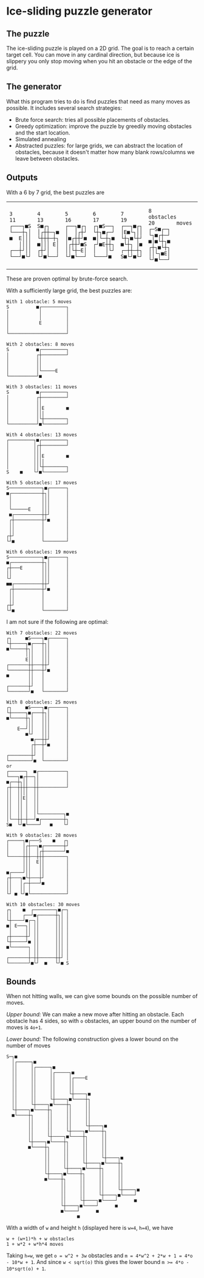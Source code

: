 Ice-sliding puzzle generator
============================

The puzzle
----------

The ice-sliding puzzle is played on a 2D grid. The goal is to reach a certain target cell.
You can move in any cardinal direction, but because ice is slippery you only stop moving when you hit an obstacle or the edge of the grid.

The generator
-------
What this program tries to do is find puzzles that need as many moves as possible.
It includes several search strategies:

 * Brute force search: tries all possible placements of obstacles.
 * Greedy optimization: improve the puzzle by greedily moving obstacles and the start location.
 * Simulated annealing
 * Abstracted puzzles: for large grids, we can abstract the location of obstacles, because it doesn't matter how many blank rows/columns we leave between obstacles.

Outputs
-------

With a 6 by 7 grid, the best puzzles are

<table><tr><td>

    3
    11
    ┌───┐■S
    └───┼┐│
    ■  E│││
       ││││
    ┌──┼┘││
    └──┘■└┘
</td><td>

    4
    13
    S■┌┐   
    │┌┼┼─┐■
    └┼┼┼─┼┐
    ■│││ E│
    ┌┼┘│  │
    └┘■└──┘
</td><td>

    5
    16
    ┌──┐■┌┐
    │  │┌┼┘
    │■┌┼┼┘■
    │┌┼┼┘■S
    ││└┼─E│
    └┘■└──┘
</td><td>

    6
    17
    ┌┐■S──┐
    └┼┐■┌─┘
    ■│└─┼┐■
    ┌┘■E┼┼┐
    │   │└┘
    └───┘■ 
</td><td>

    7
    19
    ┌──┐■┌┐
    │E■└┐││
    └┼┐■└┼┘
    ■└┼┐ │■
    ┌─┼┼─┼┐
    S■└┘■└┘
</td><td>

    8        obstacles
    20       moves
    ┌─S■┌─┐
    └┐■┌┼─┘
    ■│■└┼┐■
    ┌┼┐■└┼┐
    ││└┐■E│
    └┘■└──┘
</td></tr></table>
These are proven optimal by brute-force search.

With a sufficiently large grid, the best puzzles are:

    With 1 obstacle: 5 moves
    S          ■┌─────────┐
    │           │         │
    │           │         │
    │           E         │
    │                     │
    └─────────────────────┘

    With 2 obstacles: 8 moves
    S          ■┌─────────┐
    │          ┌┼─────────┘
    │          ││          
    │          ││          
    │          │└─────E    
    └──────────┘■          

    With 3 obstacles: 11 moves
    S          ■┌─────────┐
    │          ┌┼─────────┘
    │          ││          
    │          ││E        ■
    │          │││         
    │          │└┼────────┐
    └──────────┘■└────────┘

    With 4 obstacles: 13 moves
    ┌─────────┐■┌─────────┐
    │         │┌┼─────────┘
    │         │││          
    │         │││E        ■
    │         ││││         
    │         ││└┼────────┐
    S    ■    └┘■└────────┘

    With 5 obstacles: 17 moves
    S────────────┐■┌──────┐
    ■┌───────────┼┐│      │
     │           │││      │
     │           │││      │
     └──────E    │││      │
     ■┌──────────┼┼┘      │
     ┌┼──────────┼┘■      │
     ││          │        │
     ││          │        │
    ┌┼┘          │        │
    └┘■          └────────┘

    With 6 obstacles: 19 moves
    S────────────┐■┌──────┐
    ■┌───────────┼┐│      │
    ┌┼───E       │││      │
    ││           │││      │
    └┘           │││      │
    ■■┌──────────┼┼┘      │
     ┌┼──────────┼┘■      │
     ││          │        │
     ││          │        │
    ┌┼┘          │        │
    └┘■          └────────┘

I am not sure if the following are optimal:

    With 7 obstacles: 22 moves
    ┌┐     ■S────┐■┌──────┐
    └┼─────┐■┌───┼┐│      │
    ■└─────┼┐│   │││      │
           │││   │││      │
           E││   │││      │
    ┌───────┼┼───┼┼┘      │
    └───────┼┼───┼┘■      │
    ■       ││   │        │
            ││   │        │
    ┌───────┼┘   │        │
    └───────┘■   └────────┘

    With 8 obstacles: 25 moves
    ┌┐     ■S────┐■┌──────┐
    └┼─────┐■┌───┼┐│      │
    ■└─────┼┐│   │││      │
           │││   │││      │
        E──┘││   │││      │
           ■└┘   │││      │
             ■┌──┼┼┘      │
             ┌┼──┼┘■      │
             ││  │        │
    ┌────────┼┘  │        │
    └────────┘■  └────────┘
    or
    ┌──────┐  ■┌──────────┐
    └───┐■┌┼──┐│          │
    ■┌──┼┐││  ││          │
    ┌┼──┼┼┼┼──┼┼──────────┘
    ││  ││││  ││          
    ││  ││E│  ││       
    ││  ││ │  ││      
    ││  ││ │  ││       
    ││  ││ │  │└─────────┐■
    │└──┼┼─┼──┘■┌────────┼┐
    S■  └┘■└────┘   ■    └┘

    With 9 obstacles: 28 moves
    ┌─────┐■┌───S    ■   ┌┐
    │     │┌┼──┐■┌───────┼┘
    │     │││  │┌┼───────┘■
    └─────┼┼┼──┼┼┼────────┐
          │││  E││        │
          │││   ││        │
    ■┌────┘││   ││        │
    ┌┼───┐■└┼───┼┘        │
    ││   │┌─┼───┘■        │
    ││   ││ │             │
    └┘ ■ └┘■└─────────────┘

    With 10 obstacles: 30 moves
    ┌┐    ■  ┌────────┐■┌─┐
    ││    ┌──┘■┌──────┼┐│ │
    └┼────┘■┌─┐│      │││ │
    ■│ E───┐│ ││      │││ │
     │     ││ ││      │││ │
    ┌┼─────┼┘ ││      │││ │
    └┼─────┘■ ││      │││ │
    ■└──────┐ ││      │││ │
            │ ││      │││ │
    ┌───────┼─┼┼──────┼┼┘ │
    └───────┘■└┘  ■   └┘■ S

Bounds
-------

When not hitting walls, we can give some bounds on the possible number of moves.

*Upper bound:*
We can make a new move after hitting an obstacle. Each obstacle has 4 sides, so with `o` obstacles, an upper bound on the number of moves is `4o+1`.

*Lower bound:*
The following construction gives a lower bound on the number of moves

    S─┐■
      │┌─────┐■
      ││     │┌─────┐■
      ││     ││     │┌─────┐■
      ││     ││     ││     │┌────E
      ││     ││     ││     ││
      ││     ││     ││     ││
      ││     ││     ││     └┼────┐■
      ││     ││     └┼────┐■└────┼┐
      ││     └┼────┐■└────┼┐     ││
      └┼────┐■└────┼┐     ││     ││
      ■└────┼┐     ││     ││     ││
            ││     ││     ││     ││
            ││     ││     ││     └┼────┐■
            ││     ││     └┼────┐■└────┼┐
            ││     └┼────┐■└────┼┐     ││
            └┼────┐■└────┼┐     ││     ││
            ■└────┼┐     ││     ││     ││
                  ││     ││     ││     ││
                  ││     ││     ││     └┼────┐■
                  ││     ││     └┼────┐■└────┼┐
                  ││     └┼────┐■└────┼┐     ││
                  └┼────┐■└────┼┐     ││     ││
                  ■└────┼┐     ││     ││     ││
                        ││     ││     ││     ││
                        ││     ││     ││     └┼────┐■
                        ││     ││     └┼────┐■└────┘
                        ││     └┼────┐■└────┘      ■
                        └┼────┐■└────┘      ■
                        ■└────┘      ■
                              ■

With a width of `w` and height `h` (displayed here is `w=4`, `h=4`), we have

    w + (w+1)*h + w obstacles
    1 + w*2 + w*h*4 moves

Taking `h=w`, we get `o = w^2 + 3w` obstacles and `m = 4*w^2 + 2*w + 1 = 4*o - 10*w + 1`. And since `w < sqrt(o)` this gives the lower bound `m >= 4*o - 10*sqrt(o) + 1`.
